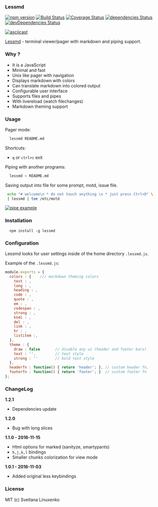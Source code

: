 ### Lessmd

[![npm version](https://img.shields.io/npm/v/lessmd.svg?style=flat-square)](https://www.npmjs.com/package/lessmd)
[![Build Status](https://img.shields.io/coveralls/github/linuxenko/lessmd?style=flat-square)](https://travis-ci.org/linuxenko/lessmd)
[![Coverage Status](https://img.shields.io/coveralls/github/linuxenko/lessmd?style=flat-square)](https://coveralls.io/github/linuxenko/lessmd)
[![dependencies Status](https://david-dm.org/linuxenko/lessmd/status.svg?style=flat-square)](https://david-dm.org/linuxenko/lessmd)
[![devDependencies Status](https://david-dm.org/linuxenko/lessmd/dev-status.svg?style=flat-square)](https://david-dm.org/linuxenko/lessmd?type=dev)


[![asciicast](https://asciinema.org/a/90323.png)](https://asciinema.org/a/90323)

[Lessmd](https://git.io/lessmd) - terminal  viewer/pager with markdown and piping support.

### Why ?

  * It is a JavaScript
  * Minimal and fast
  * Unix like pager with navigation
  * Displays markdown with colors
  * Can translate markdown into colored output
  * Configurable user interface
  * Supports files and pipes
  * With livereload (watch filechanges)
  * Markdown theming support

### Usage

Pager mode:

```sh
  lessmd README.md
```

Shortcuts:
  * `q` or `ctrl+c` exit

Piping with another programs:

```sh
  lessmd < README.md
```

Saving output into file for some prompt, motd, issue file.

```sh
 echo "# welcome\n * do not touch anything \n * just press Ctrl+D" \
 | lessmd | tee /etc/motd
```

[![pipe example](https://raw.githubusercontent.com/linuxenko/lessmd/master/misc/pipe-example.png)](https://raw.githubusercontent.com/linuxenko/lessmd/master/misc/pipe-example.png)

### Installation

```
  npm install -g lessmd
```


### Configuration

Lessmd looks for user settings inside of the home directory `.lessmd.js`.

Example of the `.lessmd.js`:

```js
module.exports = {
  colors : {    /// markdown theming colors
    text : ,    
    lang : ,
    heading : ,
    code : ,
    quote : ,
    em : ,
    codespan : ,
    strong : ,
    html : ,
    del : ,
    link : ,
    hr : ,
    listitem :,
  },
  theme : {
    draw : false       // disable any ui (header and footer bars)
    text : '',         // text style
    strong : ''        // bold text style 
  },
  headerfn : function() { return 'header'; }, // custom header fn,
  footerfn : function() { return 'footer'; }  // custom footer fn
};
```

### ChangeLog

**1.2.1**
  * Dependencies update

**1.2.0**

  * Bug with long slices

**1.1.0 - 2016-11-15**

  * Html options for marked (sanityze, smartypants)
  * `h,j,k,l` bindings
  * Smaller chunks colorization for view mode

**1.0.1 - 2016-11-03**

  * Added original less keybindings


### License

MIT (c) Svetlana Linuxenko

